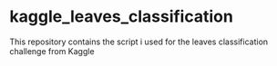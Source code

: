 # kaggle_leaves_classification
This repository contains the script i used for the leaves classification challenge from Kaggle
